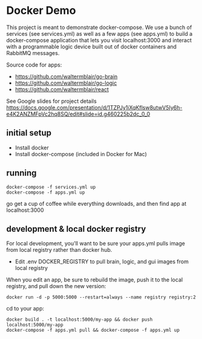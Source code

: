 # Docker Demo
This project is meant to demonstrate docker-compose. We use a bunch of services (see services.yml) as well as a few apps (see apps.yml) to build a docker-compose application that lets you visit localhost:3000 and interact with a programmable logic device built out of docker containers and RabbitMQ messages.

Source code for apps:
* https://github.com/waltermblair/go-brain
* https://github.com/waltermblair/go-logic
* https://github.com/waltermblair/react

See Google slides for project details https://docs.google.com/presentation/d/1TZPJy1iXqKflsw8utwV5Iy6h-e4K2ANZMFpVc2hq8SQ/edit#slide=id.g460225b2dc_0_0

## initial setup
* Install docker
* Install docker-compose (included in Docker for Mac)

## running
```
docker-compose -f services.yml up
docker-compose -f apps.yml up
```
go get a cup of coffee while everything downloads, and then find app at localhost:3000

## development & local docker registry
For local development, you'll want to be sure your apps.yml pulls image from local registry rather than docker hub.

* Edit .env DOCKER_REGISTRY to pull brain, logic, and gui images from local registry 

When you edit an app, be sure to rebuild the image, push it to the local registry, and pull down the new version:
<!-- https://docs.docker.com/registry/deploying/#copy-an-image-from-docker-hub-to-your-registry -->
```
docker run -d -p 5000:5000 --restart=always --name registry registry:2
```
cd to your app:
```
docker build . -t localhost:5000/my-app && docker push localhost:5000/my-app
docker-compose -f apps.yml pull && docker-compose -f apps.yml up
```

